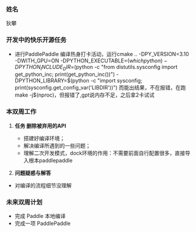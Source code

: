 ### 姓名  
狄攀

### 开发中的快乐开源任务  
- 进行PaddlePaddle 编译热身打卡活动，运行cmake .. -DPY_VERSION=3.10 -DWITH_GPU=ON -DPYTHON_EXECUTABLE=$(which python) -DPYTHON_INCLUDE_DIR=$(python -c "from distutils.sysconfig import get_python_inc; print(get_python_inc())") -DPYTHON_LIBRARY=$(python -c "import sysconfig; print(sysconfig.get_config_var('LIBDIR'))") 而能出结果，不在报错，在跑make -j$(nproc)，但报错了,gpt说内存不足，之后拿2卡试试

### 本双周工作  

1. **任务 删除被弃用的API**

    - 搭建好编译环境；
    - 解决编译所遇到的一些问题；
    - 理解二次开发模式，dock环境的作用：不需要前面自行配置很多，直接导入根本paddlepaddle 

3. **问题疑惑与解答**

- 对编译的流程细节没理解

### 未来双周计划 

- 完成 Paddle 本地编译
- 完成一项 PaddlePaddle

